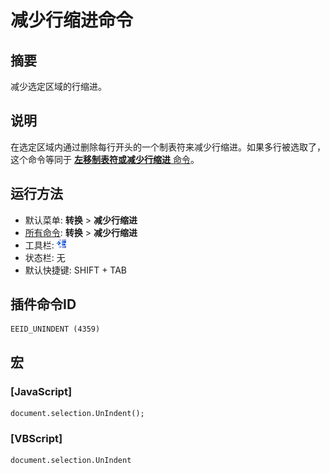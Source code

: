 # 减少行缩进命令

## 摘要

减少选定区域的行缩进。

## 说明

在选定区域内通过删除每行开头的一个制表符来减少行缩进。如果多行被选取了，这个命令等同于 [**左移制表符或减少行缩进** 命令](../edit/shift_tab)。

## 运行方法

- 默认菜单: **转换** \> **减少行缩进**
- [所有命令](../tools/all_commands): **转换** \> **减少行缩进**
- 工具栏: ![](../../images/unindent.png)
- 状态栏: 无
- 默认快捷键: SHIFT + TAB

## 插件命令ID

```
EEID_UNINDENT (4359)
```

## 宏

### \[JavaScript\]

```
document.selection.UnIndent();
```

### \[VBScript\]

```
document.selection.UnIndent
```
